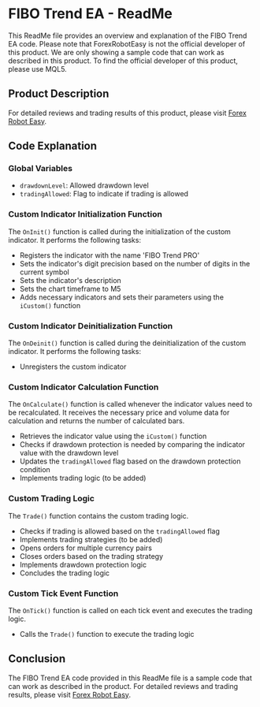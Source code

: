 # FIBO Trend EA - ReadMe

This ReadMe file provides an overview and explanation of the FIBO Trend EA code. Please note that ForexRobotEasy is not the official developer of this product. We are only showing a sample code that can work as described in this product. To find the official developer of this product, please use MQL5.

## Product Description

For detailed reviews and trading results of this product, please visit [Forex Robot Easy](https://forexroboteasy.com/forex-robot-review/fibo-trend-ea-mt5-review-optimized-forex-trading-strategy/).

## Code Explanation

### Global Variables

- `drawdownLevel`: Allowed drawdown level
- `tradingAllowed`: Flag to indicate if trading is allowed

### Custom Indicator Initialization Function

The `OnInit()` function is called during the initialization of the custom indicator. It performs the following tasks:
- Registers the indicator with the name 'FIBO Trend PRO'
- Sets the indicator's digit precision based on the number of digits in the current symbol
- Sets the indicator's description
- Sets the chart timeframe to M5
- Adds necessary indicators and sets their parameters using the `iCustom()` function

### Custom Indicator Deinitialization Function

The `OnDeinit()` function is called during the deinitialization of the custom indicator. It performs the following tasks:
- Unregisters the custom indicator

### Custom Indicator Calculation Function

The `OnCalculate()` function is called whenever the indicator values need to be recalculated. It receives the necessary price and volume data for calculation and returns the number of calculated bars.
- Retrieves the indicator value using the `iCustom()` function
- Checks if drawdown protection is needed by comparing the indicator value with the drawdown level
- Updates the `tradingAllowed` flag based on the drawdown protection condition
- Implements trading logic (to be added)

### Custom Trading Logic

The `Trade()` function contains the custom trading logic.
- Checks if trading is allowed based on the `tradingAllowed` flag
- Implements trading strategies (to be added)
- Opens orders for multiple currency pairs
- Closes orders based on the trading strategy
- Implements drawdown protection logic
- Concludes the trading logic

### Custom Tick Event Function

The `OnTick()` function is called on each tick event and executes the trading logic.
- Calls the `Trade()` function to execute the trading logic

## Conclusion

The FIBO Trend EA code provided in this ReadMe file is a sample code that can work as described in the product. For detailed reviews and trading results, please visit [Forex Robot Easy](https://forexroboteasy.com/forex-robot-review/fibo-trend-ea-mt5-review-optimized-forex-trading-strategy/).
